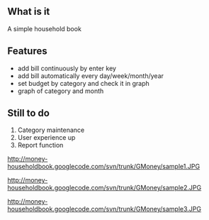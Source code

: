 ## What is it ##
A simple household book

## Features ##
  * add bill continuously by enter key
  * add bill automatically every day/week/month/year
  * set budget by category and check it in graph
  * graph of category and month

## Still to do ##
  1. Category maintenance
  1. User experience up
  1. Report function

http://money-householdbook.googlecode.com/svn/trunk/GMoney/sample1.JPG

http://money-householdbook.googlecode.com/svn/trunk/GMoney/sample2.JPG

http://money-householdbook.googlecode.com/svn/trunk/GMoney/sample3.JPG
